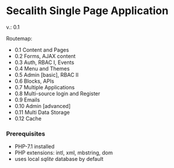 # Secalith Single Page Application #

v.: 0.1

Routemap:
* 0.1   Content and Pages
* 0.2   Forms, AJAX content
* 0.3   Auth, RBAC I, Events
* 0.4   Menu and Themes
* 0.5   Admin [basic], RBAC II
* 0.6   Blocks, APIs
* 0.7   Multiple Applications
* 0.8   Multi-source login and Register
* 0.9   Emails
* 0.10  Admin [advanced]
* 0.11  Multi Data Storage
* 0.12  Cache

### Prerequisites ###

* PHP-7.1 installed
* PHP extensions: intl, xml, mbstring, dom
* uses local *sqlite* database by default
